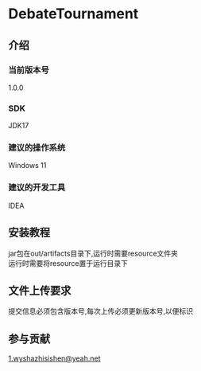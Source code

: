 # DebateTournament

## 介绍
### 当前版本号
1.0.0

### SDK
JDK17
### 建议的操作系统
Windows 11

### 建议的开发工具
IDEA

## 安装教程
jar包在out/artifacts目录下,运行时需要resource文件夹<br/>
运行时需要将resource置于运行目录下

## 文件上传要求
提交信息必须包含版本号,每次上传必须更新版本号,以便标识

## 参与贡献
1.wyshazhisishen@yeah.net